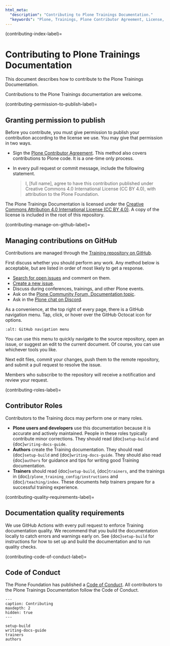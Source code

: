 ```yaml
---
html_meta:
  "description": "Contributing to Plone Trainings Documentation."
  "keywords": "Plone, Trainings, Plone Contributor Agreement, License, Code of Conduct"
---
```


(contributing-index-label)=

# Contributing to Plone Trainings Documentation

This document describes how to contribute to the Plone Trainings Documentation.

Contributions to the Plone Trainings documentation are welcome.


(contributing-permission-to-publish-label)=

## Granting permission to publish

Before you contribute, you must give permission to publish your contribution according to the license we use.
You may give that permission in two ways.

- Sign the [Plone Contributor Agreement](https://plone.org/foundation/contributors-agreement).
  This method also covers contributions to Plone code.
  It is a one-time only process.
- In every pull request or commit message, include the following statement.

  > I, [full name], agree to have this contribution published under Creative Commons 4.0 International License (CC BY 4.0), with attribution to the Plone Foundation.

The Plone Trainings Documentation is licensed under the [Creative Commons Attribution 4.0 International License (CC BY 4.0)](https://creativecommons.org/licenses/by/4.0/).
A copy of the license is included in the root of this repository.


(contributing-manage-on-github-label)=

## Managing contributions on GitHub

Contributions are managed through the [Training repository on GitHub](https://github.com/plone/training).

First discuss whether you should perform any work.
Any method below is acceptable, but are listed in order of most likely to get a response.

- [Search for open issues](https://github.com/plone/training/issues) and comment on them.
- [Create a new issue](https://github.com/plone/training/issues/new/choose).
- Discuss during conferences, trainings, and other Plone events.
- Ask on the [Plone Community Forum, Documentation topic](https://community.plone.org/c/documentation/13).
- Ask in the [Plone chat on Discord](https://discord.com/invite/zFY3EBbjaj).

As a convenience, at the top right of every page, there is a GitHub navigation menu.
Tap, click, or hover over the GitHub Octocat icon for options.

```{image} _static/github-navigation.png
:alt: GitHub navigation menu 
```

You can use this menu to quickly navigate to the source repository, open an issue, or suggest an edit to the current document.
Of course, you can use whichever tools you like.

Next edit files, commit your changes, push them to the remote repository, and submit a pull request to resolve the issue.

Members who subscribe to the repository will receive a notification and review your request.


(contributing-roles-label)=

## Contributor Roles

Contributors to the Training docs may perform one or many roles.

- **Plone users and developers** use this documentation because it is accurate and actively maintained.
  People in these roles typically contribute minor corrections.
  They should read {doc}`setup-build` and {doc}`writing-docs-guide`.
- **Authors** create the Training documentation.
  They should read {doc}`setup-build` and {doc}`writing-docs-guide`.
  They should also read {doc}`authors` for guidance and tips for writing good Training documentation.
- **Trainers** should read {doc}`setup-build`, {doc}`trainers`, and the trainings in {doc}`/plone_training_config/instructions` and {doc}`/teaching/index`.
  These documents help trainers prepare for a successful training experience.


(contributing-quality-requirements-label)=

## Documentation quality requirements

We use GitHub Actions with every pull request to enforce Training documentation quality.
We recommend that you build the documentation locally to catch errors and warnings early on.
See {doc}`setup-build` for instructions for how to set up and build the documentation and to run quality checks.


(contributing-code-of-conduct-label)=

## Code of Conduct

The Plone Foundation has published a [Code of Conduct](https://plone.org/foundation/materials/foundation-resolutions/code-of-conduct).
All contributors to the Plone Trainings Documentation follow the Code of Conduct.


```{toctree}
---
caption: Contributing
maxdepth: 2
hidden: true
---

setup-build
writing-docs-guide
trainers
authors
```
